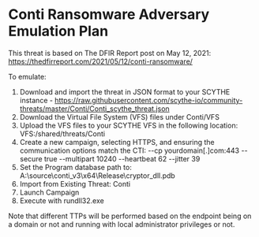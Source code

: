 # Conti Ransomware Adversary Emulation Plan

This threat is based on The DFIR Report post on May 12, 2021: https://thedfirreport.com/2021/05/12/conti-ransomware/

To emulate:
1. Download and import the threat in JSON format to your SCYTHE instance - https://raw.githubusercontent.com/scythe-io/community-threats/master/Conti/Conti_scythe_threat.json
2. Download the Virtual File System (VFS) files under Conti/VFS
3. Upload the VFS files to your SCYTHE VFS in the following location: VFS:/shared/threats/Conti
4. Create a new campaign, selecting HTTPS, and ensuring the communication options match the CTI: --cp yourdomain[.]com:443 --secure true --multipart 10240 --heartbeat 62 --jitter 39
5. Set the Program database path to: A:\source\conti_v3\x64\Release\cryptor_dll.pdb 
6. Import from Existing Threat: Conti
7. Launch Campaign
8. Execute with rundll32.exe

Note that different TTPs will be performed based on the endpoint being on a domain or not and running with local administrator privileges or not.
